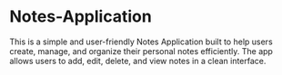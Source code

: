 ﻿# Notes-Application<br>
This is a simple and user-friendly Notes Application built to help users create, manage, and organize their personal notes efficiently. The app allows users to add, edit, delete, and view notes in a clean interface.
